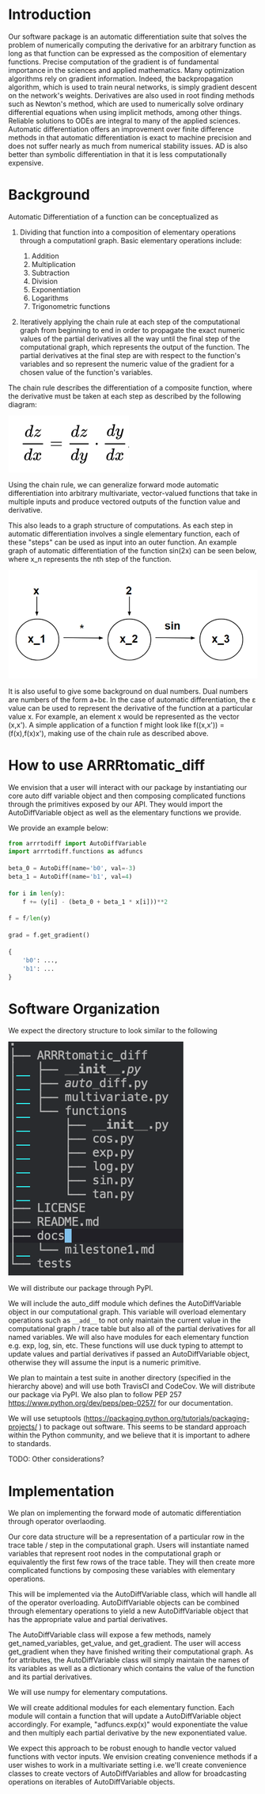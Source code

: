 # Introduction

Our software package is an automatic differentiation suite that solves the problem of numerically computing the derivative for an arbitrary function as long as that function can be expressed as the composition of elementary functions. Precise computation of the gradient is of fundamental importance in the sciences and applied mathematics. Many optimization algorithms rely on gradient information. Indeed, the backpropagation algorithm, which is used to train neural networks, is simply gradient descent on the network's weights. Derivatives are also used in root finding methods such as Newton's method, which are used to numerically solve ordinary differential equations when using implicit methods, among other things. Reliable solutions to ODEs are integral to many of the applied sciences. Automatic differentiation offers an improvement over finite difference methods in that automatic differentiation is exact to machine precision and does not suffer nearly as much from numerical stability issues. AD is also better than symbolic differentiation in that it is less computationally expensive.

# Background

Automatic Differentiation of a function can be conceptualized as 

1. Dividing that function into a composition of elementary operations through a computationl graph. Basic elementary operations include:
    1. Addition
    2. Multiplication
    3. Subtraction
    4. Division
    5. Exponentiation
    6. Logarithms
    7. Trigonometric functions
    
2. Iteratively applying the chain rule at each step of the computational graph from beginning to end in order to propagate the exact numeric values of the partial derivatives all the way until the final step of the computational graph, which represents the output of the function. The partial derivatives at the final step are with respect to the function's variables and so represent the numeric value of the gradient for a chosen value of the function's variables.

The chain rule describes the differentiation of a composite function, where the derivative must be taken at each step as described by the following diagram: 

![chain rule](./chain_rule.png)

Using the chain rule, we can generalize forward mode automatic differentiation into arbitrary multivariate, vector-valued functions that take in multiple inputs and produce vectored outputs of the function value and derivative. 

This also leads to a graph structure of computations. As each step in automatic differentiation involves a single elementary function, each of these "steps" can be used as input into an outer function. An example graph of automatic differentiation of the function sin(2x) can be seen below, where x_n represents the nth step of the function. 

![graph struct](./graph_structure.png)

It is also useful to give some background on dual numbers. Dual numbers are numbers of the form a+bε. In the case of automatic differentiation, the ε value can be used to represent the derivative of the function at a particular value x. For example, an element x would be represented as the vector (x,x'). A simple application of a function f might look like f((x,x')) = (f(x),f(x)x'), making use of the chain rule as described above. 

# How to use ARRRtomatic_diff

We envision that a user will interact with our package by instantiating our core auto diff variable object and then composing complicated functions through the primitives exposed by our API. They would import the AutoDiffVariable object as well as the elementary functions we provide.

We provide an example below:

```python
from arrrtodiff import AutoDiffVariable
import arrrtodiff.functions as adfuncs

beta_0 = AutoDiff(name='b0', val=-3)
beta_1 = AutoDiff(name='b1', val=4)

for i in len(y):
    f += (y[i] - (beta_0 + beta_1 * x[i]))**2

f = f/len(y)

grad = f.get_gradient()

{
    'b0': ...,
    'b1': ...
}
```

# Software Organization

We expect the directory structure to look similar to the following

![directory structure](./directory_struct.png)

<!-- . -->
<!-- ├── ARRRtomatic_diff -->
<!-- │   ├── __init__.py -->
<!-- │   ├── auto_diff.py -->
<!-- │   ├── multivariate.py -->
<!-- │   └── functions -->
<!-- │       ├── __init__.py -->
<!-- │       ├── cos.py -->
<!-- │       ├── exp.py -->
<!-- │       ├── log.py -->
<!-- │       ├── sin.py -->
<!-- │       └── tan.py -->
<!-- ├── LICENSE -->
<!-- ├── README.md -->
<!-- ├── docs -->
<!-- │   └── milestone1.md -->
<!-- └── tests -->

We will distribute our package through PyPI. 

We will include the auto_diff module which defines the AutoDiffVariable object in our computational graph. This variable will overload elementary operations such as `__add__` to not only maintain the current value in the computational graph / trace table but also all of the partial derivatives for all named variables. We will also have modules for each elementary function e.g. exp, log, sin, etc. These functions will use duck typing to attempt to update values and partial derivatives if passed an AutoDiffVariable object, otherwise they will assume the input is a numeric primitive.

We plan to maintain a test suite in another directory (specified in the hierarchy above) and will use both TravisCI and CodeCov. We will distribute our package via PyPI. We also plan to follow PEP 257 https://www.python.org/dev/peps/pep-0257/ for our documentation.

We will use setuptools (https://packaging.python.org/tutorials/packaging-projects/ ) to package out software. This seems to be standard approach within the Python community, and we believe that it is important to adhere to standards.

TODO: Other considerations?



# Implementation

We plan on implementing the forward mode of automatic differentiation through operator overlaoding. 

Our core data structure will be a representation of a particular row in the trace table / step in the computational graph. Users will instantiate named variables that represent root nodes in the computational graph or equivalently the first few rows of the trace table. They will then create more complicated functions by composing these variables with elementary operations. 

This will be implemented via the AutoDiffVariable class, which will handle all of the operator overloading. AutoDiffVariable objects can be combined through elementary operations to yield a new AutoDiffVariable object that has the appropriate value and partial derivatives. 

The AutoDiffVariable class will expose a few methods, namely get_named_variables, get_value, and get_gradient. The user will access get_gradient when they have finished writing their computational graph. As for attributes, the AutoDiffVariable class will simply maintain the names of its variables as well as a dictionary which contains the value of the function and its partial derivatives.

We will use numpy for elementary computations. 

We will create additional modules for each elementary function. Each module will contain a function that will update a AutoDiffVariable object accordingly. For example, "adfuncs.exp(x)" would exponentiate the value and then multiply each partial derivative by the new exponentiated value.

We expect this approach to be robust enough to handle vector valued functions with vector inputs. We envision creating convenience methods if a user wishes to work in a multivariate setting i.e. we'll create convenience classes to create vectors of AutoDiffVariables and allow for broadcasting operations on iterables of AutoDiffVariable objects.



